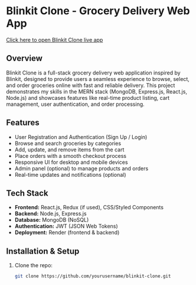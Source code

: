# Blinkit Clone - Grocery Delivery Web App

[Click here to open Blinkit Clone live app](https://blinkit-frontend-dynz.onrender.com/)

## Overview
Blinkit Clone is a full-stack grocery delivery web application inspired by Blinkit, designed to provide users a seamless experience to browse, select, and order groceries online with fast and reliable delivery. This project demonstrates my skills in the MERN stack (MongoDB, Express.js, React.js, Node.js) and showcases features like real-time product listing, cart management, user authentication, and order processing.

## Features
- User Registration and Authentication (Sign Up / Login)  
- Browse and search groceries by categories  
- Add, update, and remove items from the cart  
- Place orders with a smooth checkout process  
- Responsive UI for desktop and mobile devices  
- Admin panel (optional) to manage products and orders  
- Real-time updates and notifications (optional)

## Tech Stack
- **Frontend:** React.js, Redux (if used), CSS/Styled Components  
- **Backend:** Node.js, Express.js  
- **Database:** MongoDB (NoSQL)  
- **Authentication:** JWT (JSON Web Tokens)  
- **Deployment:** Render (frontend & backend)

## Installation & Setup
1. Clone the repo:  
   ```bash
   git clone https://github.com/yourusername/blinkit-clone.git
